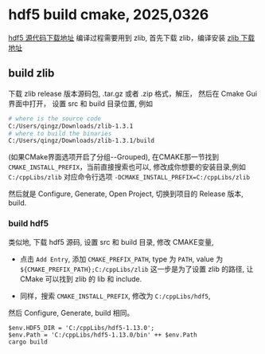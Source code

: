 # hdf5 build cmake, 2025,0326

[hdf5 源代码下载地址](https://github.com/HDFGroup/hdf5)
编译过程需要用到 zlib, 首先下载 zlib，编译安装
[zlib 下载地址](https://github.com/madler/zlib/releases/tag/v1.3.1)

## build zlib

下载 zlib release 版本源码包, .tar.gz 或者 .zip 格式，解压，
然后在 Cmake Gui 界面中打开，
设置 src 和  build 目录位置, 例如

```bash
# where is the source code 
C:/Users/qingz/Downloads/zlib-1.3.1
# where to build the binaries
C:/Users/qingz/Downloads/zlib-1.3.1/build
```

(如果CMake界面选项开启了分组--Grouped),
在CMAKE那一节找到 `CMAKE_INSTALL_PREFIX`，当前直接搜索也可以,
修改成你想要的安装目录,例如 `C:/cppLibs/zlib`
对应命令行选项 `-DCMAKE_INSTALL_PREFIX=C:/cppLibs/zlib`

然后就是 Configure, Generate, Open Project, 切换到项目的 Release 版本, build.

### build hdf5

类似地, 下载 hdf5 源码, 设置 src 和 build 目录,
修改 CMAKE变量,

+ 点击 `Add Entry`, 添加 `CMAKE_PREFIX_PATH`, 
type 为 `PATH`, value 为 `${CMAKE_PREFIX_PATH};C:/cppLibs/zlib`
这一步是为了设置 zlib 的路径, 让 CMake 可以找到 zlib 的 lib 和 include.

+ 同样，搜索 `CMAKE_INSTALL_PREFIX`, 修改为 `C:/cppLibs/hdf5`,

然后 Configure, Generate, build 相同。

```nu
$env.HDF5_DIR = 'C:/cppLibs/hdf5-1.13.0';
$env.Path = 'C:/cppLibs/hdf5-1.13.0/bin' ++ $env.Path
cargo build
```
